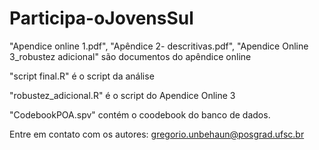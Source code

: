 # Participa-oJovensSul

"Apendice online 1.pdf", "Apêndice 2- descritivas.pdf", "Apendice Online 3_robustez adicional" são documentos do apêndice online

"script final.R" é o script da análise

"robustez_adicional.R" é o script do Apendice Online 3

"CodebookPOA.spv" contém o coodebook do banco de dados.


Entre em contato com os autores: gregorio.unbehaun@posgrad.ufsc.br
